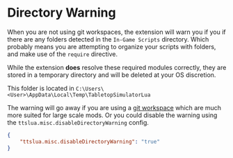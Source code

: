 # Directory Warning

When you are not using git workspaces, the extension will warn you if you if there are any folders detected in the `In-Game Scripts` directory. Which probably means you are attempting to organize your scripts with folders, and make use of the `require` directive.

While the extension **does** resolve these required modules correctly, they are stored in a temporary directory  and will be deleted at your OS discretion.

This folder is located in `C:\Users\<User>\AppData\Local\Temp\TabletopSimulatorLua`

The warning will go away if you are using a [git workspace](/guides/versionControl) which are much more suited for large scale mods. Or you could disable the warning using the `ttslua.misc.disableDirectoryWarning` config.

```json
{
    "ttslua.misc.disableDirectoryWarning": "true"
}
```
